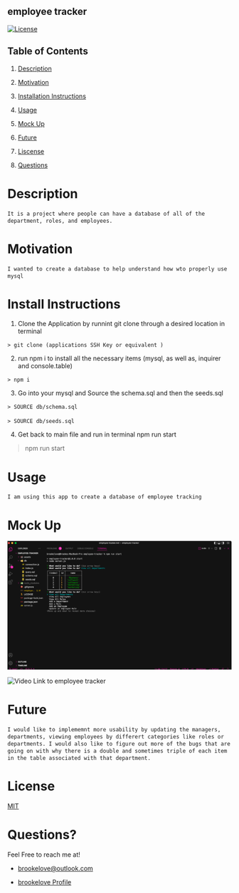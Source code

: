 
## employee tracker

[![License](https://img.shields.io/badge/License-MIT-lightblue.svg)](https://www.boost.org/LICENSE_1_0.txt)

## Table of Contents

1. [Description](#descript)

2. [Motivation](#motivation)

3. [Installation Instructions](#installation-instructions)

4. [Usage](#usage)

5. [Mock Up](#mock-up)

6. [Future](#future)

7. [Liscense](#license)

8. [Questions](#questions)

# Description

    It is a project where people can have a database of all of the department, roles, and employees.

# Motivation

    I wanted to create a database to help understand how wto properly use mysql

# Install Instructions

   1. Clone the Application by runnint git clone through a desired location in terminal

    > git clone (applications SSH Key or equivalent )

   2. run npm i to install all the necessary items (mysql, as well as, inquirer and console.table)

    > npm i

   3. Go into your mysql and Source the schema.sql and then the seeds.sql

    > SOURCE db/schema.sql 

    > SOURCE db/seeds.sql

   4. Get back to main file and run in terminal npm run start

   > npm run start

# Usage

    I am using this app to create a database of employee tracking 

# Mock Up

![Image of employee tracker](./assets/Screen%20Shot%202022-05-04%20at%206.08.47%20PM.png)

![Video Link to employee tracker](https://www.canva.com/design/DAE_yRsiTvc/KJbCiM0kPCqkntUNlNfFTg/watch?utm_content=DAE_yRsiTvc&utm_campaign=designshare&utm_medium=link&utm_source=publishsharelink)

# Future

    I would like to implememnt more usability by updating the managers, departments, viewing employees by differert categories like roles or departments. I would also like to figure out more of the bugs that are going on with why there is a double and sometimes triple of each item in the table associated with that department. 

# License

[MIT](./LICENSE)

# Questions?

Feel Free to reach me at!

* brookelove@outlook.com

* [brookelove Profile](https://github.com/brookelove)